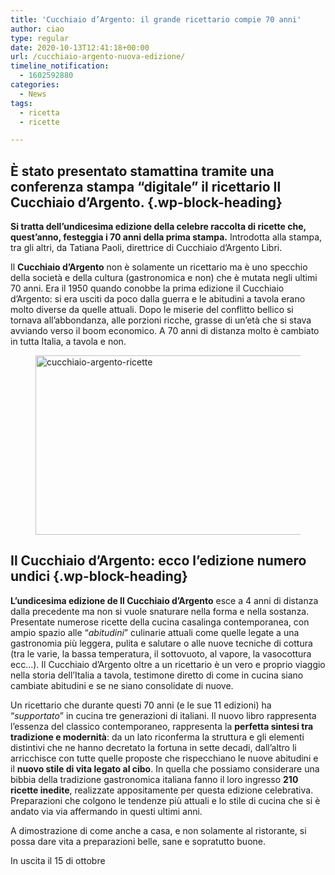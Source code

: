 ```yaml
---
title: 'Cucchiaio d’Argento: il grande ricettario compie 70 anni'
author: ciao
type: regular
date: 2020-10-13T12:41:18+00:00
url: /cucchiaio-argento-nuova-edizione/
timeline_notification:
  - 1602592880
categories:
  - News
tags:
  - ricetta
  - ricette

---
```

## **È stato presentato stamattina tramite una conferenza stampa &#8220;digitale&#8221; il ricettario Il Cucchiaio d&#8217;Argento.**  {.wp-block-heading}

**Si tratta dell&#8217;undicesima edizione della celebre raccolta di ricette che, quest&#8217;anno, festeggia i 70 anni della prima stampa.** Introdotta alla stampa, tra gli altri, da Tatiana Paoli, direttrice di Cucchiaio d&#8217;Argento Libri.

Il&nbsp;**Cucchiaio d&#8217;Argento**&nbsp;non è solamente un ricettario ma è uno specchio della società e della cultura (gastronomica e non) che è mutata negli ultimi 70 anni. Era il 1950 quando conobbe la prima edizione il Cucchiaio d&#8217;Argento: si era usciti da poco dalla guerra e le abitudini a tavola erano molto diverse da quelle attuali. Dopo le miserie del conflitto bellico si tornava all&#8217;abbondanza, alle porzioni ricche, grasse di un&#8217;età che si stava avviando verso il boom economico. A 70 anni di distanza molto è cambiato in tutta Italia, a tavola e non. &nbsp;

<div class="wp-block-image">
  <figure class="aligncenter size-large is-resized"><img loading="lazy" decoding="async" src="images/wp-content/uploads/2020/10/unnamed.jpg?w=1024" alt="cucchiaio-argento-ricette" class="wp-image-1733" width="431" height="287" /></figure>
</div>

## Il Cucchiaio d&#8217;Argento: ecco l&#8217;edizione numero undici {.wp-block-heading}

**L&#8217;undicesima edizione de Il Cucchiaio d&#8217;Argento**&nbsp;esce a 4 anni di distanza dalla precedente ma non si vuole snaturare nella forma e nella sostanza. Presentate numerose ricette della cucina casalinga contemporanea, con ampio spazio alle &#8220;_abitudini_&#8221; culinarie attuali come quelle legate a una gastronomia più leggera, pulita e salutare o alle nuove tecniche di cottura (tra le varie, la bassa temperatura, il sottovuoto, al vapore, la vasocottura ecc&#8230;).&nbsp;Il Cucchiaio d&#8217;Argento oltre a un ricettario è un vero e proprio viaggio nella storia dell&#8217;Italia a tavola, testimone diretto di come in cucina siano cambiate abitudini e se ne siano consolidate di nuove. 

Un ricettario che durante questi 70 anni (e le sue 11 edizioni) ha &#8220;_supportato_&#8221; in cucina tre generazioni di italiani. Il nuovo libro rappresenta l’essenza del classico contemporaneo, rappresenta la&nbsp;**perfetta sintesi tra tradizione e modernità**: da un lato riconferma la struttura e gli elementi distintivi che ne hanno decretato la fortuna in sette decadi, dall’altro li arricchisce con tutte quelle proposte che rispecchiano le nuove abitudini e il&nbsp;**nuovo stile di vita legato al cibo**. In quella che possiamo considerare una bibbia della tradizione gastronomica italiana fanno il loro ingresso&nbsp;**210 ricette inedite**, realizzate appositamente per questa edizione celebrativa. Preparazioni che colgono le tendenze più attuali e lo stile di cucina che si è andato via via affermando in questi ultimi anni.

A dimostrazione di come anche a casa, e non solamente al ristorante, si possa dare vita a preparazioni belle, sane e sopratutto buone.

In uscita il 15 di ottobre